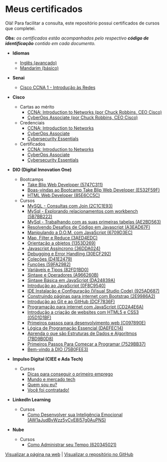 # Meus certificados
 Olá! Para facilitar a consulta, este repositório possui certificados de cursos que completei.
 
 _**Obs:** os certificados  estão acompanhados pelo respectivo **código de identificação** contido em cada documento._

 - **Idiomas**
    - [Inglês (avançado)](https://o-patrick.github.io/certificados/certificados/ingles/ingles.pdf)
    - [Mandarim (básico)](https://o-patrick.github.io/certificados/certificados/chines/certificate-chines-1-5b32f299c1ba3197938b4596.pdf)

 - **Senai**
    - [Cisco CCNA 1 - Introdução às Redes](https://o-patrick.github.io/certificados/certificados/senai/ccna-senai.pdf)

 - **Cisco**
    - Cartas ao mérito
        - [CCNA: Introduction to Networks (por Chuck Robbins, CEO Cisco)](https://o-patrick.github.io/certificados/certificados/cisco/ccna_introduction_to_networks/PatrickFernandesLeme-5ªOnda_CiberEduc-letter.pdf)
        - [CyberOps Associate (por Chuck Robbins, CEO Cisco)](https://o-patrick.github.io/certificados/certificados/cisco/cyberops_associate/PatrickFernandesLeme-5ªOnda_CiberEduc-letter.pdf)
    - Credenciais
        - [CCNA: Introduction to Networks](https://www.credly.com/badges/0df4aa39-72c9-4998-8398-cba721d4c73b/public_url)
        - [CyberOps Associate](https://www.credly.com/badges/3f5dd03a-ae45-48ad-84e2-49c74bdc5d2b/public_url)
        - [Cybersecurity Essentials](https://www.credly.com/badges/5f2cc92b-440d-4db2-b09c-9a2c4087c4f2/public_url)
    - Certificados
        - [CCNA: Introduction to Networks](https://o-patrick.github.io/certificados/certificados/cisco/ccna_introduction_to_networks/PatrickFernandesLeme-5ªOnda_CiberEduc-certificate.pdf)
        - [CyberOps Associate](https://o-patrick.github.io/certificados/certificados/cisco/s/PatrickFernandesLeme-5ªOnda_CiberEduc-certificate.pdf)
        - [Cybersecurity Essentials](https://o-patrick.github.io/certificados/certificados/cisco/cybersecurity_essentials/PatrickFernandesLeme-MaratonaCiber202-certificate.pdf)

 - **DIO (Digital Innovation One)**
    - Bootcamps
        - [Take Blip Web Developer (5747C311)](https://o-patrick.github.io/certificados/certificados/dio/5747C311_bootcamp-tbwd.pdf)
        - [Boas-vindas ao Bootcamp Take Blip Web Developer (E532F59F)](https://o-patrick.github.io/certificados/certificados/dio/certificado-boas-vindas-ao-bootcamp-take-blip-web-dev.pdf)
        - [HTML Web Developer (85E6CC5C)](https://o-patrick.github.io/certificados/certificados/dio/85E6CC5C_bootcamp-html-web-dev.pdf)
    - Cursos
        - [MySQL - Consultas com Join (2C1C1E93)](https://o-patrick.github.io/certificados/certificados/dio/2C1C1E93_mysql-join.pdf)
        - [MySql - Explorando relacionamentos com workbench (5B7BB222)](https://o-patrick.github.io/certificados/certificados/dio/5B7BB222_mysql-relacionamentos-workbench.pdf)
        - [MySql - Trabalhando com as suas primeiras tabelas (AE2BD563)](https://o-patrick.github.io/certificados/certificados/dio/AE2BD563_mysql-primeiras-tabelas.pdf)
        - [Resolvendo Desafios de Código em Javascript (A3EAD67F)](https://o-patrick.github.io/certificados/certificados/dio/A3EAD67F_resolvendo-desafios_js.pdf)
        - [Manipulando a D.O.M. com JavaScript (6709D3EC)](https://o-patrick.github.io/certificados/certificados/dio/6709D3EC_dom.pdf)
        - [Map, Filter e Reduce (3AED4EDC)](https://o-patrick.github.io/certificados/certificados/dio/3AED4EDC_map-filter-reduce.pdf)
        - [Orientação a objetos (1353D269)](https://o-patrick.github.io/certificados/certificados/dio/1353D269_oojs.pdf)
        - [Javascript Assíncrono (36DDA024)](https://o-patrick.github.io/certificados/certificados/dio/36DDA024_js-async.pdf)
        - [Debugging e Error Handling (30ECF292)](https://o-patrick.github.io/certificados/certificados/dio/30ECF292_debug-error.pdf)
        - [Coleções (D41E2479)](https://o-patrick.github.io/certificados/certificados/dio/D41E2479_colecoes.pdf)
        - [Funções (59FA2982)](https://o-patrick.github.io/certificados/certificados/dio/59FA2982_funcoes.pdf)
        - [Variáveis e Tipos (82FD1BD0)](https://o-patrick.github.io/certificados/certificados/dio/82FD1BD0-var-tipos.pdf)
        - [Sintaxe e Operadores (A966260B)](https://o-patrick.github.io/certificados/certificados/dio/A966260B_sintaxe-operadores.pdf)
        - [Sintaxe Básica em JavaScript (DA24839A)](https://o-patrick.github.io/certificados/certificados/dio/DA24839A_sint-base-js.pdf)
        - [Introdução ao JavaScript (0F8C9540)](https://o-patrick.github.io/certificados/certificados/dio/0F8C9540_intro-js.pdf)
        - [IDE Instalação e Configuração (Visual Studio Code) (925AD687)](https://o-patrick.github.io/certificados/certificados/dio/925AD687_ide-vscode.pdf)
        - [Construindo páginas para internet com Bootstrap (2E9986A2)](https://o-patrick.github.io/certificados/certificados/dio/certificado-construindo-paginas-para-internet-com-bootstrap.pdf)
        - [Introdução ao Git e ao GitHub (DCF7836F)](https://o-patrick.github.io/certificados/certificados/dio/certificado-introducao-ao-git-e-ao-github.pdf)
        - [Programação para internet com JavaScript (CD2A4E6A)](https://o-patrick.github.io/certificados/certificados/dio/certificado-programacao-para-internet-com-javascript.pdf)
        - [Introdução a criação de websites com HTML5 e CSS3 (05D1D1BF)](https://o-patrick.github.io/certificados/certificados/dio/certificado-introducao-a-criacao-de-websites-com-html5-css3.pdf)
        - [Primeiros passos para desenvolvimento web (C097890E)](https://o-patrick.github.io/certificados/certificados/dio/certificado-primeiros-passos-para-desenvolvimento-web.pdf)
        - [Lógica de Programação Essencial (DAEFEC14)](https://o-patrick.github.io/certificados/certificados/dio/certificado-logica-de-programacao-essencial.pdf)
        - [Aprenda o que são Estruturas de Dados e Algoritmos (7BD9B0D8)](https://o-patrick.github.io/certificados/certificados/dio/certificado-estruturas-de-dados-e-algoritmos.pdf)
        - [Primeiros Passos Para Começar a Programar (7529BB37)](https://o-patrick.github.io/certificados/certificados/dio/certificado-programar.pdf)
        - [Bem-vindo à DIO (75B0FEE3)](https://o-patrick.github.io/certificados/certificados/dio/certificado-bem-vindo-a-dio.pdf)

 - **Impulso Digital (CIEE e Ada Tech)**
    - Cursos
        - [Dicas para conseguir o primeiro emprego](https://o-patrick.github.io/certificados/certificados/impulso_digital_ciee_ada_tech/dicas_para_conseguir_o_primeiro_emprego.pdf)
        - [Mundo e mercado tech](https://o-patrick.github.io/certificados/certificados/impulso_digital_ciee_ada_tech/mundo_e_mercado_tech.pdf)
        - [Quem sou eu?](https://o-patrick.github.io/certificados/certificados/impulso_digital_ciee_ada_tech/quem_sou_eu.pdf)
        - [Você foi contratado!](https://o-patrick.github.io/certificados/certificados/impulso_digital_ciee_ada_tech/voce_foi_contratado.pdf)

 - **LinkedIn Learning**
    - Cursos
        - [Como Desenvolver sua Inteligência Emocional (AW1aJudBvWzz5yCvE8l57g0AuPNS)](https://o-patrick.github.io/certificados/certificados/linkedin-learning/certificado-de-donclusao_como-desenvolver-sua-inteligencia-emocional.pdf)

 - **Nube**
    - Cursos
        - [Como Administrar seu Tempo (620345021)](https://o-patrick.github.io/certificados/certificados/nube/certificado_como-administrar-seu-tempo.pdf)
        
[Visualizar a página na web](https://o-patrick.github.io/certificados/) | [Visualizar o repositório no GitHub](https://github.com/o-Patrick/certificados)

